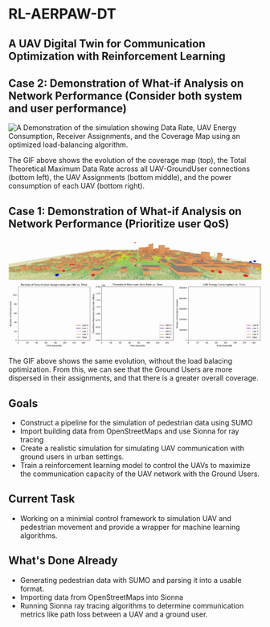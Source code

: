 # RL-AERPAW-DT
## A UAV Digital Twin for Communication Optimization with Reinforcement Learning

## Case 2: Demonstration of What-if Analysis on Network Performance (Consider both system and user performance)
![A Demonstration of the simulation showing Data Rate, UAV Energy Consumption, Receiver Assignments, and the Coverage Map using an optimized load-balancing algorithm.](gifs/updated_load_balancing_demonstration_gif_2-26-25.gif)

The GIF above shows the evolution of the coverage map (top), the Total Theoretical Maximum Data Rate across all UAV-GroundUser connections (bottom left), the UAV Assignments (bottom middle), and the power consumption of each UAV (bottom right).

## Case 1: Demonstration of What-if Analysis on Network Performance (Prioritize user QoS)
![A Demonstration of the simulation showing Data Rate, UAV Energy Consumption, Receiver Assignments, and the Coverage Map.](gifs/rx_assignment_demonstration.gif)

The GIF above shows the same evolution, without the load balacing optimization. From this, we can see that the Ground Users are more dispersed in their assignments, and that there is a greater overall coverage.

## Goals
- Construct a pipeline for the simulation of pedestrian data using SUMO
- Import building data from OpenStreetMaps and use Sionna for ray tracing
- Create a realistic simulation for simulating UAV communication with ground users in urban settings.
- Train a reinforcement learning model to control the UAVs to maximize the communication capacity of the UAV network with the Ground Users.

## Current Task
- Working on a minimial control framework to simulation UAV and pedestrian movement and provide a wrapper for machine learning algorithms.

## What's Done Already
- Generating pedestrian data with SUMO and parsing it into a usable format.
- Importing data from OpenStreetMaps into Sionna
- Running Sionna ray tracing algorithms to determine communication metrics like path loss between a UAV and a ground user.


